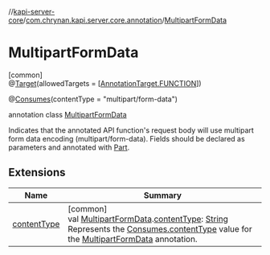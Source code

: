 //[kapi-server-core](../../../index.md)/[com.chrynan.kapi.server.core.annotation](../index.md)/[MultipartFormData](index.md)

# MultipartFormData

[common]\
@[Target](https://kotlinlang.org/api/latest/jvm/stdlib/kotlin.annotation/-target/index.html)(allowedTargets = [[AnnotationTarget.FUNCTION](https://kotlinlang.org/api/latest/jvm/stdlib/kotlin.annotation/-annotation-target/-f-u-n-c-t-i-o-n/index.html)])

@[Consumes](../-consumes/index.md)(contentType = &quot;multipart/form-data&quot;)

annotation class [MultipartFormData](index.md)

Indicates that the annotated API function's request body will use multipart form data encoding (multipart/form-data). Fields should be declared as parameters and annotated with [Part](../-part/index.md).

## Extensions

| Name | Summary |
|---|---|
| [contentType](../content-type.md) | [common]<br>val [MultipartFormData](index.md).[contentType](../content-type.md): [String](https://kotlinlang.org/api/latest/jvm/stdlib/kotlin/-string/index.html)<br>Represents the [Consumes.contentType](../-consumes/content-type.md) value for the [MultipartFormData](index.md) annotation. |
